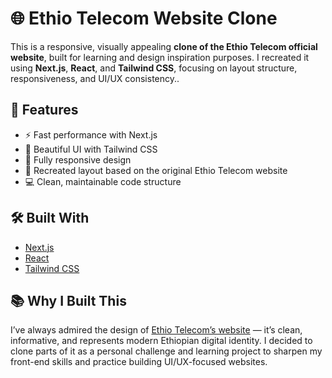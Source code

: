 # 🌐 Ethio Telecom Website Clone

This is a responsive, visually appealing **clone of the Ethio Telecom official website**, built for learning and design inspiration purposes. I recreated it using **Next.js**, **React**, and **Tailwind CSS**, focusing on layout structure, responsiveness, and UI/UX consistency..

## 🚀 Features

- ⚡ Fast performance with Next.js
- 🎨 Beautiful UI with Tailwind CSS
- 📱 Fully responsive design
- 🔄 Recreated layout based on the original Ethio Telecom website
- 💻 Clean, maintainable code structure

## 🛠️ Built With

- [Next.js](https://nextjs.org/) 
- [React](https://reactjs.org/)
- [Tailwind CSS](https://tailwindcss.com/)



## 📚 Why I Built This

I’ve always admired the design of [Ethio Telecom’s website](https://www.ethiotelecom.et/) — it’s clean, informative, and represents modern Ethiopian digital identity. I decided to clone parts of it as a personal challenge and learning project to sharpen my front-end skills and practice building UI/UX-focused websites.


